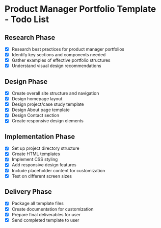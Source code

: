 # Product Manager Portfolio Template - Todo List

## Research Phase
- [x] Research best practices for product manager portfolios
- [x] Identify key sections and components needed
- [x] Gather examples of effective portfolio structures
- [x] Understand visual design recommendations

## Design Phase
- [x] Create overall site structure and navigation
- [x] Design homepage layout
- [x] Design project/case study template
- [x] Design About page template
- [x] Design Contact section
- [x] Create responsive design elements

## Implementation Phase
- [x] Set up project directory structure
- [x] Create HTML templates
- [x] Implement CSS styling
- [x] Add responsive design features
- [x] Include placeholder content for customization
- [x] Test on different screen sizes

## Delivery Phase
- [x] Package all template files
- [x] Create documentation for customization
- [x] Prepare final deliverables for user
- [x] Send completed template to user
